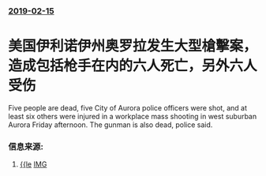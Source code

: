### [2019-02-15](/news/2019/02/15/index.md)

##### 
# 美国伊利诺伊州奥罗拉发生大型槍擊案，造成包括枪手在内的六人死亡，另外六人受伤 

Five people are dead, five City of Aurora police officers were shot, and at least six others were injured in a workplace mass shooting in west suburban Aurora Friday afternoon. The gunman is also dead, police said.


### 信息来源:

1. [{{le](https://abc7chicago.com/live--aurora-shooting-leaves-multiple-wounded-large-police-presence-confirmed-by-kane-county-sheriff/5140701/) [IMG](https://cdn.abcotvs.com/dip/images/5141598_021519-wls-horng-aurora-10p-vid.jpg?w=1600)
